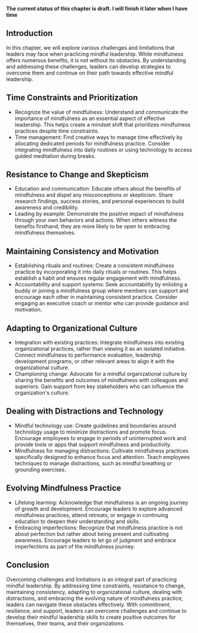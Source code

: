 **The current status of this chapter is draft. I will finish it later when I have time**

Introduction
------------

In this chapter, we will explore various challenges and limitations that leaders may face when practicing mindful leadership. While mindfulness offers numerous benefits, it is not without its obstacles. By understanding and addressing these challenges, leaders can develop strategies to overcome them and continue on their path towards effective mindful leadership.

Time Constraints and Prioritization
-----------------------------------

* Recognize the value of mindfulness: Understand and communicate the importance of mindfulness as an essential aspect of effective leadership. This helps create a mindset shift that prioritizes mindfulness practices despite time constraints.
* Time management: Find creative ways to manage time effectively by allocating dedicated periods for mindfulness practice. Consider integrating mindfulness into daily routines or using technology to access guided meditation during breaks.

Resistance to Change and Skepticism
-----------------------------------

* Education and communication: Educate others about the benefits of mindfulness and dispel any misconceptions or skepticism. Share research findings, success stories, and personal experiences to build awareness and credibility.
* Leading by example: Demonstrate the positive impact of mindfulness through your own behaviors and actions. When others witness the benefits firsthand, they are more likely to be open to embracing mindfulness themselves.

Maintaining Consistency and Motivation
--------------------------------------

* Establishing rituals and routines: Create a consistent mindfulness practice by incorporating it into daily rituals or routines. This helps establish a habit and ensures regular engagement with mindfulness.
* Accountability and support systems: Seek accountability by enlisting a buddy or joining a mindfulness group where members can support and encourage each other in maintaining consistent practice. Consider engaging an executive coach or mentor who can provide guidance and motivation.

Adapting to Organizational Culture
----------------------------------

* Integration with existing practices: Integrate mindfulness into existing organizational practices, rather than viewing it as an isolated initiative. Connect mindfulness to performance evaluation, leadership development programs, or other relevant areas to align it with the organizational culture.
* Championing change: Advocate for a mindful organizational culture by sharing the benefits and outcomes of mindfulness with colleagues and superiors. Gain support from key stakeholders who can influence the organization's culture.

Dealing with Distractions and Technology
----------------------------------------

* Mindful technology use: Create guidelines and boundaries around technology usage to minimize distractions and promote focus. Encourage employees to engage in periods of uninterrupted work and provide tools or apps that support mindfulness and productivity.
* Mindfulness for managing distractions: Cultivate mindfulness practices specifically designed to enhance focus and attention. Teach employees techniques to manage distractions, such as mindful breathing or grounding exercises.

Evolving Mindfulness Practice
-----------------------------

* Lifelong learning: Acknowledge that mindfulness is an ongoing journey of growth and development. Encourage leaders to explore advanced mindfulness practices, attend retreats, or engage in continuing education to deepen their understanding and skills.
* Embracing imperfections: Recognize that mindfulness practice is not about perfection but rather about being present and cultivating awareness. Encourage leaders to let go of judgment and embrace imperfections as part of the mindfulness journey.

Conclusion
----------

Overcoming challenges and limitations is an integral part of practicing mindful leadership. By addressing time constraints, resistance to change, maintaining consistency, adapting to organizational culture, dealing with distractions, and embracing the evolving nature of mindfulness practice, leaders can navigate these obstacles effectively. With commitment, resilience, and support, leaders can overcome challenges and continue to develop their mindful leadership skills to create positive outcomes for themselves, their teams, and their organizations.
